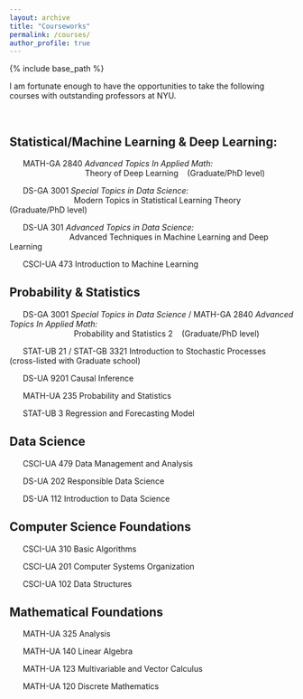 ```yaml
---
layout: archive
title: "Courseworks"
permalink: /courses/
author_profile: true
---
```


{% include base_path %}

I am fortunate enough to have the opportunities to take the following courses with outstanding professors at NYU.

<br />

Statistical/Machine Learning & Deep Learning:
------

&nbsp;&nbsp;&nbsp;&nbsp;&nbsp; MATH-GA 2840 *Advanced Topics In Applied Math:*  
&nbsp;&nbsp;&nbsp;&nbsp;&nbsp;
&nbsp;&nbsp;&nbsp;&nbsp;&nbsp;
&nbsp;&nbsp;&nbsp;&nbsp;&nbsp;
&nbsp;&nbsp;&nbsp;&nbsp;&nbsp;
&nbsp;&nbsp;&nbsp;&nbsp;&nbsp;
&nbsp;&nbsp;&nbsp; Theory of Deep Learning 
&nbsp;&nbsp; (Graduate/PhD level)

&nbsp;&nbsp;&nbsp;&nbsp;&nbsp; DS-GA 3001 *Special Topics in Data Science:*  
&nbsp;&nbsp;&nbsp;&nbsp;&nbsp;
&nbsp;&nbsp;&nbsp;&nbsp;&nbsp;
&nbsp;&nbsp;&nbsp;&nbsp;&nbsp;
&nbsp;&nbsp;&nbsp;&nbsp;&nbsp;
&nbsp;&nbsp;&nbsp;&nbsp; Modern Topics in Statistical Learning Theory 
&nbsp;&nbsp; (Graduate/PhD level)

&nbsp;&nbsp;&nbsp;&nbsp;&nbsp; DS-UA 301 *Advanced Topics in Data Science:*  
&nbsp;&nbsp;&nbsp;&nbsp;&nbsp;
&nbsp;&nbsp;&nbsp;&nbsp;&nbsp;
&nbsp;&nbsp;&nbsp;&nbsp;&nbsp;
&nbsp;&nbsp;&nbsp;&nbsp;&nbsp;
&nbsp;&nbsp; Advanced Techniques in Machine Learning and Deep Learning

&nbsp;&nbsp;&nbsp;&nbsp;&nbsp; CSCI-UA 473 Introduction to Machine Learning

Probability & Statistics
------

&nbsp;&nbsp;&nbsp;&nbsp;&nbsp; DS-GA 3001 *Special Topics in Data Science* / MATH-GA 2840 *Advanced Topics In Applied Math:*  
&nbsp;&nbsp;&nbsp;&nbsp;&nbsp;
&nbsp;&nbsp;&nbsp;&nbsp;&nbsp;
&nbsp;&nbsp;&nbsp;&nbsp;&nbsp;
&nbsp;&nbsp;&nbsp;&nbsp;&nbsp;
&nbsp;&nbsp;&nbsp;&nbsp; Probability and Statistics 2
&nbsp;&nbsp; (Graduate/PhD level)

&nbsp;&nbsp;&nbsp;&nbsp;&nbsp; STAT-UB 21 / STAT-GB 3321 Introduction to Stochastic Processes
&nbsp;&nbsp; (cross-listed with Graduate school)

&nbsp;&nbsp;&nbsp;&nbsp;&nbsp; DS-UA 9201 Causal Inference

&nbsp;&nbsp;&nbsp;&nbsp;&nbsp; MATH-UA 235 Probability and Statistics

&nbsp;&nbsp;&nbsp;&nbsp;&nbsp; STAT-UB 3 Regression and Forecasting Model

Data Science
------

&nbsp;&nbsp;&nbsp;&nbsp;&nbsp; CSCI-UA 479 Data Management and Analysis

&nbsp;&nbsp;&nbsp;&nbsp;&nbsp; DS-UA 202 Responsible Data Science

&nbsp;&nbsp;&nbsp;&nbsp;&nbsp; DS-UA 112 Introduction to Data Science

Computer Science Foundations
------

&nbsp;&nbsp;&nbsp;&nbsp;&nbsp; CSCI-UA 310 Basic Algorithms 

&nbsp;&nbsp;&nbsp;&nbsp;&nbsp; CSCI-UA 201 Computer Systems Organization

&nbsp;&nbsp;&nbsp;&nbsp;&nbsp; CSCI-UA 102 Data Structures

Mathematical Foundations
------

&nbsp;&nbsp;&nbsp;&nbsp;&nbsp; MATH-UA 325 Analysis

&nbsp;&nbsp;&nbsp;&nbsp;&nbsp; MATH-UA 140 Linear Algebra

&nbsp;&nbsp;&nbsp;&nbsp;&nbsp; MATH-UA 123 Multivariable and Vector Calculus 

&nbsp;&nbsp;&nbsp;&nbsp;&nbsp; MATH-UA 120 Discrete Mathematics


<br/>





<!---

{% for post in site.publications reversed %}
  {% include archive-single.html %}
 {% endfor %}

-->


<!---
---
layout: archive
title: "Courses"
permalink: /courses/
author_profile: true
---

{% include base_path %}

{% for post in site.courses reversed %}
  {% include archive-single.html %}
{% endfor %}

-->
